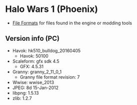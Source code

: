 # Halo Wars 1 (Phoenix)

* [File Formats](FileFormats/README.md) for files found in the engine or modding tools

## Version info (PC)

* Havok: hk510_bulldog_20160405
  * Havok: 50100
* Scaleform: gfx sdk 4.5
  * GFX: 4.5.31
* Granny: granny_2_11_0_1
  * Granny file format revision: 7
* Wwise: wwise_2013
* JPEG: 8d  15-Jan-2012
* libpng: 1.5.13
* zlib: 1.2.7
